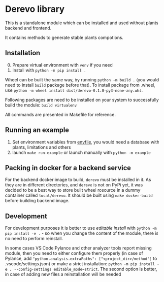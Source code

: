 # Derevo library

This is a standalone module which can be installed and used without plants backend and frontend.

It contains methods to generate stable plants compotions.

## Installation

0. Prepare virtual environment with `venv` if you need
1. Install with `python -m pip install .`

Wheel can be built the same way, by running `python -m build .` (you would need to install `build` package before that).
To install package from .wheel, use `python -m wheel install dist/derevo-0.1.0-py3-none-any.whl`.

Following packages are need to be installed on your system to successfully build the module: `build virtualenv`

All commands are presented in Makefile for reference.

## Running an example

1. Set environment variables from [envfile](.env.example), you would need a database with plants, limitations and others
2. launch `make run-example` or launch manually with `python -m example`

## Packing in docker for a backend service

For the backend docker image to build, `derevo` must be installed in it. As they are in different directories,
  and `derevo` is not on PyPi yet, it was decided to be a best way to store built wheel rosource in a dummy
  container called `local/derevo`. It should be built using `make docker-build` before building backend image.


## Development

For development purposes it is better to use _editable install_ with `python -m pip install -e .` - so when you change
  the content of the module, there is no need to perform reinstall.

In some cases VS Code Pylance and other analyzer tools report missing module, then you need to either configure them
  properly (in case of Pylance, add `"python.analysis.extraPaths": ["<project_dir>/method"]`
  to .vscode/settings.json) or make a strict installation:
  `python -m pip install -e . --config-settings editable_mode=strict`.
  The second option is better, in case of adding new files a reinstallation will be needed

